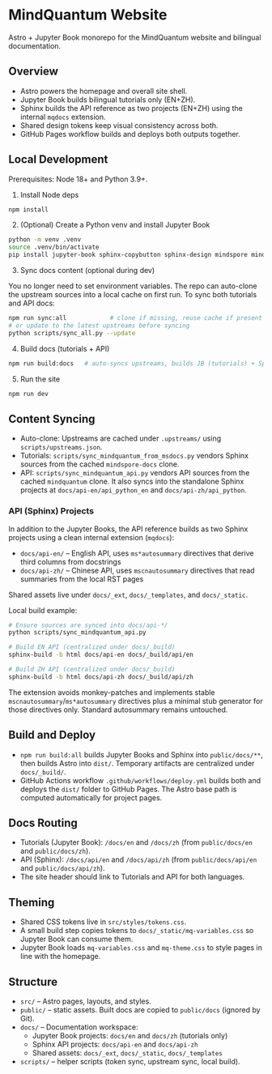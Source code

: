 # MindQuantum Website

Astro + Jupyter Book monorepo for the MindQuantum website and bilingual documentation.

## Overview

- Astro powers the homepage and overall site shell.
- Jupyter Book builds bilingual tutorials only (EN+ZH).
- Sphinx builds the API reference as two projects (EN+ZH) using the internal `mqdocs` extension.
- Shared design tokens keep visual consistency across both.
- GitHub Pages workflow builds and deploys both outputs together.

## Local Development

Prerequisites: Node 18+ and Python 3.9+.

1) Install Node deps

```bash
npm install
```

2) (Optional) Create a Python venv and install Jupyter Book

```bash
python -m venv .venv
source .venv/bin/activate
pip install jupyter-book sphinx-copybutton sphinx-design mindspore mindquantum
```

3) Sync docs content (optional during dev)

You no longer need to set environment variables. The repo can auto-clone the
upstream sources into a local cache on first run. To sync both tutorials and
API docs:

```bash
npm run sync:all            # clone if missing, reuse cache if present
# or update to the latest upstreams before syncing
python scripts/sync_all.py --update
```

4) Build docs (tutorials + API)

```bash
npm run build:docs   # auto-syncs upstreams, builds JB (tutorials) + Sphinx (API)
```

5) Run the site

```bash
npm run dev
```

## Content Syncing

- Auto-clone: Upstreams are cached under `.upstreams/` using `scripts/upstreams.json`.
- Tutorials: `scripts/sync_mindquantum_from_msdocs.py` vendors Sphinx sources from the cached `mindspore-docs` clone.
- API: `scripts/sync_mindquantum_api.py` vendors API sources from the cached `mindquantum` clone. It also syncs into the standalone Sphinx projects at `docs/api-en/api_python_en` and `docs/api-zh/api_python`.

### API (Sphinx) Projects

In addition to the Jupyter Books, the API reference builds as two Sphinx projects using a clean internal extension (`mqdocs`):

- `docs/api-en/` – English API, uses `ms*autosummary` directives that derive third columns from docstrings
- `docs/api-zh/` – Chinese API, uses `mscnautosummary` directives that read summaries from the local RST pages

Shared assets live under `docs/_ext`, `docs/_templates`, and `docs/_static`.

Local build example:

```bash
# Ensure sources are synced into docs/api-*/
python scripts/sync_mindquantum_api.py

# Build EN API (centralized under docs/_build)
sphinx-build -b html docs/api-en docs/_build/api/en

# Build ZH API (centralized under docs/_build)
sphinx-build -b html docs/api-zh docs/_build/api/zh
```

The extension avoids monkey-patches and implements stable `mscnautosummary`/`ms*autosummary` directives plus a minimal stub generator for those directives only. Standard autosummary remains untouched.

## Build and Deploy

- `npm run build:all` builds Jupyter Books and Sphinx into `public/docs/**`, then builds Astro into `dist/`. Temporary artifacts are centralized under `docs/_build/`.
- GitHub Actions workflow `.github/workflows/deploy.yml` builds both and deploys the `dist/` folder to GitHub Pages. The Astro base path is computed automatically for project pages.

## Docs Routing

- Tutorials (Jupyter Book): `/docs/en` and `/docs/zh` (from `public/docs/en` and `public/docs/zh`).
- API (Sphinx): `/docs/api/en` and `/docs/api/zh` (from `public/docs/api/en` and `public/docs/api/zh`).
- The site header should link to Tutorials and API for both languages.

## Theming

- Shared CSS tokens live in `src/styles/tokens.css`.
- A small build step copies tokens to `docs/_static/mq-variables.css` so Jupyter Book can consume them.
- Jupyter Book loads `mq-variables.css` and `mq-theme.css` to style pages in line with the homepage.

## Structure

- `src/` – Astro pages, layouts, and styles.
- `public/` – static assets. Built docs are copied to `public/docs` (ignored by Git).
- `docs/` – Documentation workspace:
  - Jupyter Book projects: `docs/en` and `docs/zh` (tutorials only)
  - Sphinx API projects: `docs/api-en` and `docs/api-zh`
  - Shared assets: `docs/_ext`, `docs/_static`, `docs/_templates`
- `scripts/` – helper scripts (token sync, upstream sync, local build).
